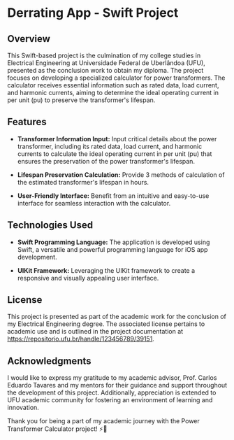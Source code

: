 # Derrating App - Swift Project

## Overview

This Swift-based project is the culmination of my college studies in Electrical Engineering at Universidade Federal de Uberlândoa (UFU), presented as the conclusion work to obtain my diploma. The project focuses on developing a specialized calculator for power transformers. The calculator receives essential information such as rated data, load current, and harmonic currents, aiming to determine the ideal operating current in per unit (pu) to preserve the transformer's lifespan.

## Features

- **Transformer Information Input:** Input critical details about the power transformer, including its rated data, load current, and harmonic currents to calculate the ideal operating current in per unit (pu) that ensures the preservation of the power transformer's lifespan.

- **Lifespan Preservation Calculation:** Provide 3 methods of calculation of the estimated transformer's lifespan in hours. 

- **User-Friendly Interface:** Benefit from an intuitive and easy-to-use interface for seamless interaction with the calculator.

## Technologies Used

- **Swift Programming Language:** The application is developed using Swift, a versatile and powerful programming language for iOS app development.

- **UIKit Framework:** Leveraging the UIKit framework to create a responsive and visually appealing user interface.

## License

This project is presented as part of the academic work for the conclusion of my Electrical Engineering degree. The associated license pertains to academic use and is outlined in the project documentation at https://repositorio.ufu.br/handle/123456789/39151.

## Acknowledgments

I would like to express my gratitude to my academic advisor, Prof. Carlos Eduardo Tavares and my mentors for their guidance and support throughout the development of this project. Additionally, appreciation is extended to UFU academic community for fostering an environment of learning and innovation.

Thank you for being a part of my academic journey with the Power Transformer Calculator project! ⚡🔧
